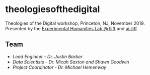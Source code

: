 # theologiesofthedigital
Theologies of the Digital workshop, Princeton, NJ, November 2019.
Presented by the [Experimental Humanities Lab @ Iliff](https://www.iliff.edu/experimental-humanities/) and [ai.iliff](https://ai.iliff.edu/). 

## Team 

* *Lead Engineer - Dr. Justin Barber*
* *Data Scientists - Dr. Micah Saxton and Shawn Goodwin*
* *Project Coordinator - Dr. Michael Hemenway*